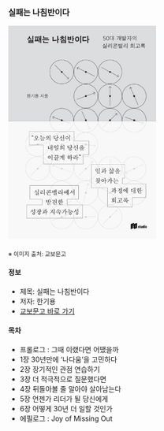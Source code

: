 ### 실패는 나침반이다

<img src="thumbnail.jpg" width="300">

<sub>※ 이미지 출처: 교보문고</sub>

#### 정보
- 제목: 실패는 나침반이다
- 저자: 한기용
- [교보문고 바로 가기](https://product.kyobobook.co.kr/detail/S000212569197)


#### 목차
- 프롤로그 : 그때 이랬다면 어땠을까
- 1장 30년만에 ‘나다움’을 고민하다
- 2장 장기적인 관점 연습하기
- 3장 더 적극적으로 질문했다면
- 4장 뒤돌아볼 줄 알아야 살아남는다
- 5장 언젠가 리더가 될 당신에게
- 6장 어떻게 30년 더 일할 것인가
- 에필로그 : Joy of Missing Out